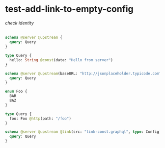 # test-add-link-to-empty-config

###### check identity


```graphql @file:link-const.graphql
schema @server @upstream {
  query: Query
}

type Query {
  hello: String @const(data: "Hello from server")
}
```


```graphql @file:link-enum.graphql
schema @server @upstream(baseURL: "http://jsonplaceholder.typicode.com") {
  query: Query
}

enum Foo {
  BAR
  BAZ
}

type Query {
  foo: Foo @http(path: "/foo")
}
```


```graphql @server
schema @server @upstream @link(src: "link-const.graphql", type: Config) @link(src: "link-enum.graphql", type: Config) {
  query: Query
}
```
